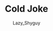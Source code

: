 ---
media: "images/art/lazy_shyguy/clown.png"
media_type: image
type: art
title: Cold Joke
author: [Lazy_Shyguy]
desc: At least they seem happy.
---